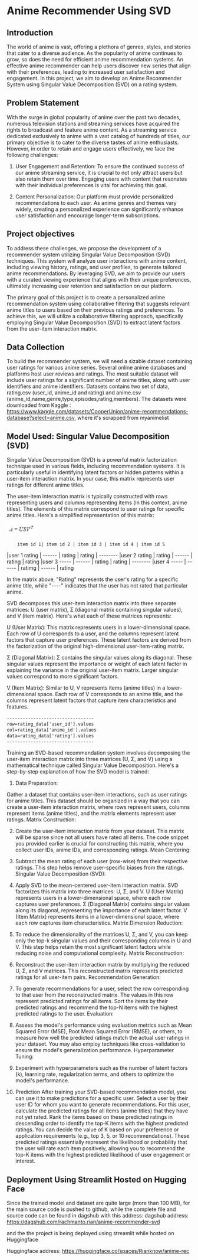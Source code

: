 # Anime Recommender Using SVD
## Introduction
The world of anime is vast, offering a plethora of genres, styles, and stories that cater to a diverse audience. As the popularity of anime continues to grow, so does the need for efficient anime recommendation systems. An effective anime recommender can help users discover new series that align with their preferences, leading to increased user satisfaction and engagement. In this project, we aim to develop an Anime Recommender System using Singular Value Decomposition (SVD) on a rating system.

## Problem Statement
With the surge in global popularity of anime over the past two decades, numerous television stations and streaming services have acquired the rights to broadcast and feature anime content. As a streaming service dedicated exclusively to anime with a vast catalog of hundreds of titles, our primary objective is to cater to the diverse tastes of anime enthusiasts. However, in order to retain and engage users effectively, we face the following challenges:

1. User Engagement and Retention: To ensure the continued success of our anime streaming service, it is crucial to not only attract users but also retain them over time. Engaging users with content that resonates with their individual preferences is vital for achieving this goal.

2. Content Personalization: Our platform must provide personalized recommendations to each user. As anime genres and themes vary widely, creating a personalized experience can significantly enhance user satisfaction and encourage longer-term subscriptions.

## Project objectives
To address these challenges, we propose the development of a recommender system utilizing Singular Value Decomposition (SVD) techniques. This system will analyze user interactions with anime content, including viewing history, ratings, and user profiles, to generate tailored anime recommendations. By leveraging SVD, we aim to provide our users with a curated viewing experience that aligns with their unique preferences, ultimately increasing user retention and satisfaction on our platform.

The primary goal of this project is to create a personalized anime recommendation system using collaborative filtering that suggests relevant anime titles to users based on their previous ratings and preferences. To achieve this, we will utilize a collaborative filtering approach, specifically employing Singular Value Decomposition (SVD) to extract latent factors from the user-item interaction matrix.

## Data Collection
To build the recommender system, we will need a sizable dataset containing user ratings for various anime series. Several online anime databases and platforms host user reviews and ratings. The most suitable dataset will include user ratings for a significant number of anime titles, along with user identifiers and anime identifiers. Datasets contains two set of data, rating.csv (user_id, anime_id and rating) and anime.csv (anime_id,name,genre,type,episodes,rating,members). The datasets were downloaded from Kaggle : https://www.kaggle.com/datasets/CooperUnion/anime-recommendations-database?select=anime.csv, where it's scrapped from myanimelist

## Model Used: Singular Value Decomposition (SVD)
Singular Value Decomposition (SVD) is a powerful matrix factorization technique used in various fields, including recommendation systems. It is particularly useful in identifying latent factors or hidden patterns within a user-item interaction matrix. In your case, this matrix represents user ratings for different anime titles.

The user-item interaction matrix is typically constructed with rows representing users and columns representing items (in this context, anime titles). The elements of this matrix correspond to user ratings for specific anime titles. Here's a simplified representation of this matrix:

![Alt text](image.png)


        item id 1| item id 2 | item id 3 | item id 4 | item id 5
|user 1 rating   | ------    | rating    | rating    | --------
|user 2 rating   | rating    | ------    | rating    | rating
|user 3 -----    | ------    | rating    | rating    | --------
|user 4 -----    | ------    | ratimg    | ------    | rating

In the matrix above, "Rating" represents the user's rating for a specific anime title, while "----" indicates that the user has not rated that particular anime.

SVD decomposes this user-item interaction matrix into three separate matrices: U (user matrix), Σ (diagonal matrix containing singular values), and V (item matrix). Here's what each of these matrices represents:

U (User Matrix): This matrix represents users in a lower-dimensional space. Each row of U corresponds to a user, and the columns represent latent factors that capture user preferences. These latent factors are derived from the factorization of the original high-dimensional user-item-rating matrix.

Σ (Diagonal Matrix): Σ contains the singular values along its diagonal. These singular values represent the importance or weight of each latent factor in explaining the variance in the original user-item matrix. Larger singular values correspond to more significant factors.

V (Item Matrix): Similar to U, V represents items (anime titles) in a lower-dimensional space. Each row of V corresponds to an anime title, and the columns represent latent factors that capture item characteristics and features.

    ---------------------------------
    row=rating_data['user_id'].values
    col=rating_data['anime_id'].values
    data=rating_data['rating'].values
    ---------------------------------
Training an SVD-based recommendation system involves decomposing the user-item interaction matrix into three matrices (U, Σ, and V) using a mathematical technique called Singular Value Decomposition. Here's a step-by-step explanation of how the SVD model is trained:

1. Data Preparation:

Gather a dataset that contains user-item interactions, such as user ratings for anime titles. This dataset should be organized in a way that you can create a user-item interaction matrix, where rows represent users, columns represent items (anime titles), and the matrix elements represent user ratings.
Matrix Construction:

2. Create the user-item interaction matrix from your dataset. This matrix will be sparse since not all users have rated all items. The code snippet you provided earlier is crucial for constructing this matrix, where you collect user IDs, anime IDs, and corresponding ratings.
Mean Centering:

3. Subtract the mean rating of each user (row-wise) from their respective ratings. This step helps remove user-specific biases from the ratings.
Singular Value Decomposition (SVD):

4. Apply SVD to the mean-centered user-item interaction matrix. SVD factorizes this matrix into three matrices: U, Σ, and V.
U (User Matrix) represents users in a lower-dimensional space, where each row captures user preferences.
Σ (Diagonal Matrix) contains singular values along its diagonal, representing the importance of each latent factor.
V (Item Matrix) represents items in a lower-dimensional space, where each row captures item characteristics.
Matrix Dimension Reduction:

5. To reduce the dimensionality of the matrices U, Σ, and V, you can keep only the top-k singular values and their corresponding columns in U and V. This step helps retain the most significant latent factors while reducing noise and computational complexity.
Matrix Reconstruction:

6. Reconstruct the user-item interaction matrix by multiplying the reduced U, Σ, and V matrices. This reconstructed matrix represents predicted ratings for all user-item pairs.
Recommendation Generation:

7. To generate recommendations for a user, select the row corresponding to that user from the reconstructed matrix. The values in this row represent predicted ratings for all items.
Sort the items by their predicted ratings and recommend the top-N items with the highest predicted ratings to the user.
Evaluation:

8. Assess the model's performance using evaluation metrics such as Mean Squared Error (MSE), Root Mean Squared Error (RMSE), or others, to measure how well the predicted ratings match the actual user ratings in your dataset.
You may also employ techniques like cross-validation to ensure the model's generalization performance.
Hyperparameter Tuning:

9. Experiment with hyperparameters such as the number of latent factors (k), learning rate, regularization terms, and others to optimize the model's performance.

10. Prediction
After training your SVD-based recommendation model, you can use it to make predictions for a specific user.
Select a user by their user ID for whom you want to generate recommendations.
For this user, calculate the predicted ratings for all items (anime titles) that they have not yet rated.
Rank the items based on these predicted ratings in descending order to identify the top-K items with the highest predicted ratings.
You can decide the value of K based on your preference or application requirements (e.g., top 3, 5, or 10 recommendations).
These predicted ratings essentially represent the likelihood or probability that the user will rate each item positively, allowing you to recommend the top-K items with the highest predicted likelihood of user engagement or interest.

    
## Deployment Using Streamlit Hosted on Hugging Face
Since the trained model and dataset are quite large (more than 100 MB), for the main source code is pushed to github, while the complete file and source code can be found in dagshub with this address:
dagshub address: https://dagshub.com/rachmanto.rian/anime-recommender-svd

and the the project is being deployed  using streamlit while hosted on Huggingface

Huggingface address: https://huggingface.co/spaces/Rianknow/anime-rec


